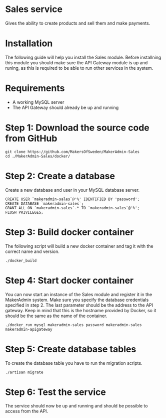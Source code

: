 Sales service
=============
Gives the ability to create products and sell them and make payments.


Installation
============
The following guide will help you install the Sales module. Before installning this module you should make sure the API Gateway module is up and runing, as this is required to be able to run other services in the system.

# Requirements
* A working MySQL server
* The API Gateway should already be up and running

# Step 1: Download the source code from GitHub
```
git clone https://github.com/MakersOfSweden/MakerAdmin-Sales
cd ./MakerAdmin-Sales/docker/
```

# Step 2: Create a database
Create a new database and user in your MySQL database server.

```
CREATE USER `makeradmin-sales`@'%' IDENTIFIED BY 'password';
CREATE DATABASE `makeradmin-sales`;
GRANT ALL ON `makeradmin-sales`.* TO `makeradmin-sales`@'%';
FLUSH PRIVILEGES;
```

# Step 3: Build docker container
The following script will build a new docker container and tag it with the correct name and version.
```
./docker_build
```

# Step 4: Start docker container
You can now start an instance of the Sales module and register it in the MakerAdmin system. Make sure you specify the database credentials specified in step 2. The last parameter should be the address to the API gateway. Keep in mind that this is the hostname provided by Docker, so it should be the same as the name of the container.
```
./docker_run mysql makeradmin-sales password makeradmin-sales makeradmin-apigateway
```

# Step 5: Create database tables
To create the database table you have to run the migration scripts.
```
./artisan migrate
```

# Step 6: Test the service
The service should now be up and running and should be possible to access from the API.